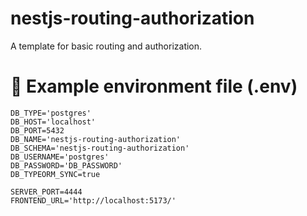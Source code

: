 # nestjs-routing-authorization
A template for basic routing and authorization.

# 📄 Example environment file (.env)
```env
DB_TYPE='postgres'
DB_HOST='localhost'
DB_PORT=5432
DB_NAME='nestjs-routing-authorization'
DB_SCHEMA='nestjs-routing-authorization'
DB_USERNAME='postgres'
DB_PASSWORD='DB_PASSWORD'
DB_TYPEORM_SYNC=true

SERVER_PORT=4444
FRONTEND_URL='http://localhost:5173/'
